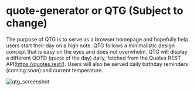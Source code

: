 # quote-generator or QTG (Subject to change)

The purpose of QTG is to serve as a browser homepage and hopefully help users start their day on a high note. QTG follows a minimalistic design concept that is easy on the eyes and does not overwhelm. QTG will display a different QOTD (quote of the day) daily, fetched from the Quotes REST API(https://quotes.rest/). Users will also be served daily birthday reminders (coming soon) and current temperature.

![qtg_screenshot](https://user-images.githubusercontent.com/67467659/103288438-873e0e80-49ed-11eb-952c-94b24c2cd1d1.png)
